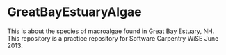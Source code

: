 GreatBayEstuaryAlgae
====================

This is about the species of macroalgae found in Great Bay Estuary, NH. This repository is a practice repository for Software Carpentry WiSE June 2013.
